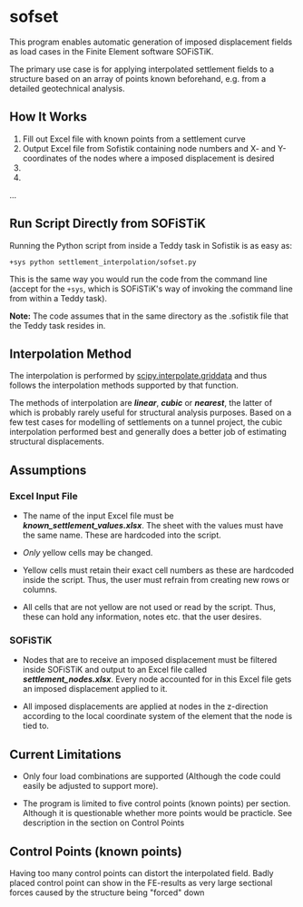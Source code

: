 # sofset
This program enables automatic generation of imposed displacement fields as load cases in the Finite Element software SOFiSTiK. 

The primary use case is for applying interpolated settlement fields to a structure based on an array of points known beforehand, e.g. from a detailed geotechnical analysis. 

## How It Works

1. Fill out Excel file with known points from a settlement curve
2. Output Excel file from Sofistik containing node numbers and X- and Y-coordinates of the nodes where a imposed displacement is desired
3. 
4. 
...

## Run Script Directly from SOFiSTiK
Running the Python script from inside a Teddy task in Sofistik is as easy as:

```
+sys python settlement_interpolation/sofset.py
```
This is the same way you would run the code from the command line (accept for the `+sys`, which is SOFiSTiK's way of invoking the command line from within a Teddy task).

**Note:** The code assumes that in the same directory as the .sofistik file that the Teddy task resides in.

## Interpolation Method

The interpolation is performed by [scipy.interpolate.griddata](https://docs.scipy.org/doc/scipy/reference/generated/scipy.interpolate.griddata.html) and thus follows the interpolation methods supported by that function. 

The methods of interpolation are ***linear***, ***cubic*** or ***nearest***, the latter of which is probably rarely useful for structural analysis purposes. Based on a few test cases for modelling of settlements on a tunnel project, the cubic interpolation performed best and generally does a better job of estimating structural displacements. 

## Assumptions

### Excel Input File
   * The name of the input Excel file must be ***known_settlement_values.xlsx***. The sheet with the values must have the same name. These are hardcoded into the script.

   * *Only* yellow cells may be changed.
   
   * Yellow cells must retain their exact cell numbers as these are hardcoded inside the script. Thus, the user must refrain from creating new rows or columns.     
   
   * All cells that are not yellow are not used or read by the script. Thus, these can hold any information, notes etc. that the user desires. 

### SOFiSTiK      
   * Nodes that are to receive an imposed displacement must be filtered inside SOFiSTiK and output to an Excel file called ***settlement_nodes.xlsx***. Every node accounted for in this Excel file gets an imposed displacement applied to it.
   
   * All imposed displacements are applied at nodes in the z-direction according to the local coordinate system of the element that the node is tied to.  


## Current Limitations

* Only four load combinations are supported (Although the code could easily be adjusted to support more). 

* The program is limited to five control points (known points) per section. Although it is questionable whether more points would be practicle. See description in the section on Control Points

## Control Points (known points)

Having too many control points can distort the interpolated field. Badly placed control point can show in the FE-results as very large sectional forces caused by the structure being "forced" down 
